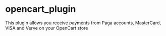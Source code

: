 opencart_plugin
===============

This plugin allows you receive payments from Paga accounts, MasterCard, VISA and Verve on your OpenCart store

